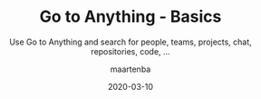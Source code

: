 ---
type: tip
date: 2020-03-10
title: Go to Anything - Basics
topics: [teams, work, chats, personal, projects]
author: maartenba
subtitle: Use Go to Anything and search for people, teams, projects, chat, repositories, code, ...
thumbnail: ./thumbnail.png
cardThumbnail: ./card.png
shortVideo:
  poster: ./preview.png
  url: https://youtu.be/_YF6uOwBpAE
leadin: |
    **Go to Anything helps find and navigate to everything!**
    
    Use **Go to Anything** (<kbd>Ctrl+K</kbd> / <kbd>Cmd+K</kbd> on macOS) to find your way around Space!
    
    Go to Anything lets us search for people, teams, projects, repositories, code, and many more things. Go to Anything lets us search, and provides hints on what we can do - navigate to a user profile, open a chat, ...
    
    [More Go to Anything tips...](/space/guide/playlists/go-to-anything-tips/)
    
---